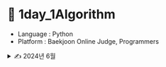 # 📖 1day_1Algorithm

- Language : Python
- Platform : Baekjoon Online Judge, Programmers


<details>
<summary> ✍️ 2024년 6월 </summary>

| 날짜  | 문제이름      | 언어   | 풀이 or 출처                                                                                |
| ----- | ------------- | ------ | ------------------------------------------------------------------------------------------- |
| 06/23 | 팰린드롬 만들기 | Python | [백준 1213](https://www.acmicpc.net/problem/1213)    |

</details>
